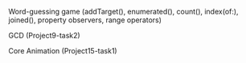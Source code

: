 Word-guessing game (addTarget(), enumerated(), count(), index(of:), joined(), property observers, range operators)

GCD (Project9-task2)

Core Animation (Project15-task1)
